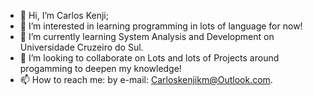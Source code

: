 - 👋 Hi, I’m Carlos Kenji;
- 👀 I’m interested in learning programming in lots of language for now!
- 🌱 I’m currently learning System Analysis and Development on Universidade Cruzeiro do Sul.
- 💞️ I’m looking to collaborate on Lots and lots of Projects around progamming to deepen my knowledge!
- 📫 How to reach me: by e-mail: Carloskenjikm@Outlook.com.

<!---
KenjiKM/KenjiKM is a ✨ special ✨ repository because its `README.md` (this file) appears on your GitHub profile.
You can click the Preview link to take a look at your changes.
--->
